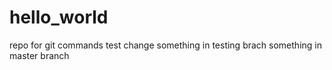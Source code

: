 # hello_world
repo for git commands test
change something in testing brach
something in master branch
